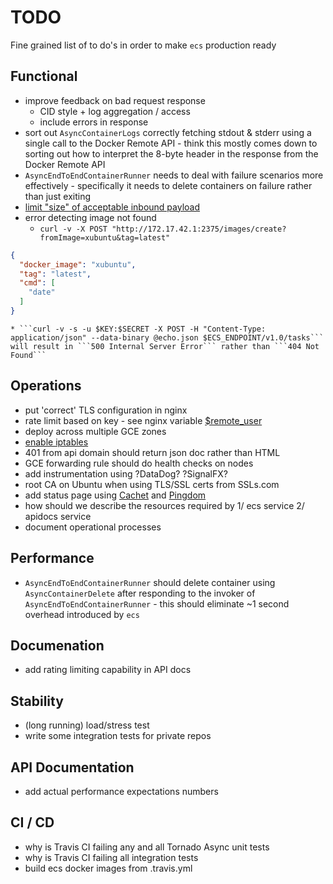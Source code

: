 # TODO

Fine grained list of to do's in order to make ```ecs``` production ready

## Functional

* improve feedback on bad request response
  * CID style + log aggregation / access
  * include errors in response
* sort out ```AsyncContainerLogs``` correctly fetching stdout & stderr
  using a single call to the Docker Remote API - think this mostly comes
  down to sorting out how to interpret the 8-byte header in the response
  from the Docker Remote API
* ```AsyncEndToEndContainerRunner``` needs to deal with failure scenarios
  more effectively - specifically it needs to delete containers on failure
  rather than just exiting
* [limit "size" of acceptable inbound payload](http://nginx.org/en/docs/http/ngx_http_core_module.html#client_max_body_size)
* error detecting image not found
    * ```curl -v -X POST "http://172.17.42.1:2375/images/create?fromImage=xubuntu&tag=latest"```
```json
{
  "docker_image": "xubuntu",
  "tag": "latest",
  "cmd": [
    "date"
  ]
}
```
    * ```curl -v -s -u $KEY:$SECRET -X POST -H "Content-Type: application/json" --data-binary @echo.json $ECS_ENDPOINT/v1.0/tasks``` will result in ```500 Internal Server Error``` rather than ```404 Not Found```

## Operations

* put 'correct' TLS configuration in nginx
* rate limit based on key - see nginx variable
[$remote_user](http://nginx.org/en/docs/http/ngx_http_core_module.html#var_remote_user)
* deploy across multiple GCE zones
* [enable iptables](https://www.jimmycuadra.com/posts/securing-coreos-with-iptables/)
* 401 from api domain should return json doc rather than HTML
* GCE forwarding rule should do health checks on nodes
* add instrumentation using ?DataDog? ?SignalFX?
* root CA on Ubuntu when using TLS/SSL certs from SSLs.com
* add status page using [Cachet](https://docs.cachethq.io/docs/get-started-with-docker)
and [Pingdom](https://www.pingdom.com/)
* how should we describe the resources required by 1/ ecs service 2/ apidocs service
* document operational processes 

## Performance

* ```AsyncEndToEndContainerRunner``` should delete container using ```AsyncContainerDelete```
  after responding to the invoker of ```AsyncEndToEndContainerRunner``` - this should eliminate
  ~1 second overhead introduced by ```ecs```

## Documenation

* add rating limiting capability in API docs

## Stability

* (long running) load/stress test
* write some integration tests for private repos

## API Documentation

* add actual performance expectations numbers

## CI / CD

* why is Travis CI failing any and all Tornado Async unit tests
* why is Travis CI failing all integration tests
* build ecs docker images from .travis.yml
